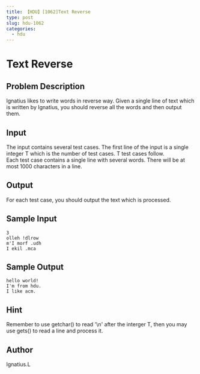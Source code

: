 ```yaml
---
title: 【HDU】[1062]Text Reverse
type: post
slug: hdu-1062
categories:
  - hdu
---
```


# Text Reverse

## Problem Description

Ignatius likes to write words in reverse way. Given a single line of text which is written by Ignatius, you should reverse all the words and then output them.

## Input

The input contains several test cases. The first line of the input is a single integer T which is the number of test cases. T test cases follow.  
Each test case contains a single line with several words. There will be at most 1000 characters in a line.

## Output

For each test case, you should output the text which is processed.

## Sample Input

```
3
olleh !dlrow
m'I morf .udh
I ekil .mca

```

## Sample Output

```
hello world!
I'm from hdu.
I like acm.
```

## Hint

  
Remember to use getchar() to read '\\n' after the interger T, then you may use gets() to read a line and process it.

## Author

Ignatius.L
